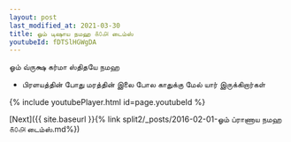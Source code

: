 ```yaml
---
layout: post
last_modified_at: 2021-03-30
title: ஓம் டிஷாய நமஹ ௧௦௮ டைம்ஸ்
youtubeId: fDTSlHGWgDA
---
```

 
 
 ஓம் வ்ருக்ஷ கர்மா ஸ்திதயே நமஹ  
 
 -  பிரளயத்தின் போது மரத்தின் இலை போல காதுக்கு மேல் யார் இருக்கிறார்கள் 
 
  
 
  
 
 
 
 
 
 


{% include youtubePlayer.html id=page.youtubeId %}
 
[Next]({{ site.baseurl }}{% link  split2/_posts/2016-02-01-ஓம் ப்ராணாய நமஹ ௧௦௮ டைம்ஸ்.md%})
 

